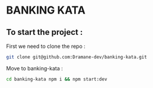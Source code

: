 # BANKING KATA

## To start the project :

First we need to clone the repo :

```bash
git clone git@github.com:Dramane-dev/banking-kata.git
```

Move to banking-kata :

```bash
cd banking-kata npm i && npm start:dev
```
